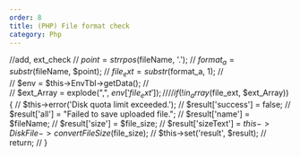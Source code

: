 ```yaml
---
order: 8
title: (PHP) File format check
category: Php
---
```


//add, ext_check
//		$point = strrpos($fileName, '.');
//		$format_a = substr($fileName, $point);
//		$file_ext = substr($format_a, 1);
//		
//		$env = $this->EnvTbl->getData();
//		
//		$ext_Array = explode(",", $env['file_ext']);
//		
//		if (!in_array($file_ext, $ext_Array)){
//			$this->error('Disk quota limit exceeded.');
//			$result['success'] = false;
//			$result['all'] = "Failed to save uploaded file.";
//			$result['name'] = $fileName;
//			$result['size'] = $file_size;
//			$result['sizeText'] = $this->DiskFile->convertFileSize($file_size);
//			$this->set('result', $result);
//			return;
//		}

